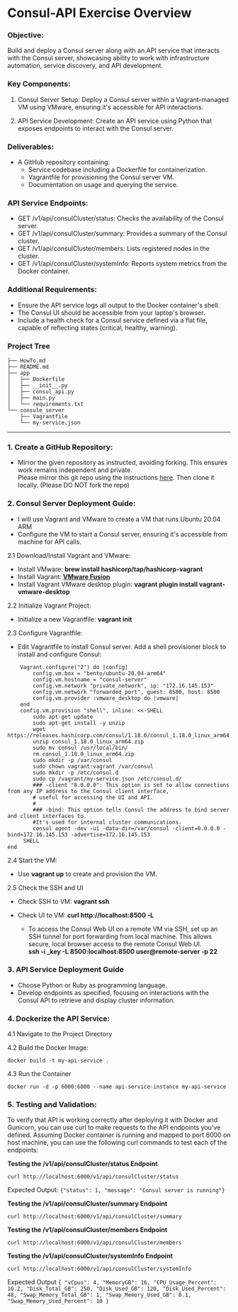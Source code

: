 
# Consul-API Exercise Overview

### Objective:
Build and deploy a Consul server along with an API service that interacts with the Consul server, showcasing ability to work with infrastructure automation, service discovery, and API development.

### Key Components:
1. Consul Server Setup: Deploy a Consul server within a Vagrant-managed VM using VMware, ensuring it's accessible for API interactions.

2. API Service Development: Create an API service using Python that exposes endpoints to interact with the Consul server.

### Deliverables:
* A GitHub repository containing:
    * Service codebase including a Dockerfile for containerization.
    * Vagrantfile for provisioning the Consul server VM.
    * Documentation on usage and querying the service.


### API Service Endpoints:
* GET /v1/api/consulCluster/status: Checks the availability of the Consul server.
* GET /v1/api/consulCluster/summary: Provides a summary of the Consul cluster.
* GET /v1/api/consulCluster/members: Lists registered nodes in the cluster.
* GET /v1/api/consulCluster/systemInfo: Reports system metrics from the Docker container.

### Additional Requirements:
* Ensure the API service logs all output to the Docker container's shell.
* The Consul UI should be accessible from your laptop's browser.
* Include a health check for a Consul service defined via a flat file, capable of reflecting states (critical, healthy, warning).


### Project Tree

```
├── HowTo.md
├── README.md
├── app
│   ├── Dockerfile
│   ├── __init__.py
│   ├── consul_api.py
│   ├── main.py
│   └── requirements.txt
└── consule_server
    ├── Vagrantfile
    └── my-service.json
```

---

### 1. Create a GitHub Repository:
* Mirror the given repository as instructed, avoiding forking. This ensures  work remains independent and private.
<br> Please mirror this git repo using the instructions [here](https://help.github.com/articles/duplicating-a-repository). Then clone it locally. (Please DO NOT fork the repo)

### 2. Consul Server Deployment Guide:

* I will use Vagrant and VMware to create a VM that runs Ubuntu 20.04 ARM
* Configure the VM to start a Consul server, ensuring it's accessible from  machine for API calls.


2.1 Download/Install Vagrant and VMware:

* Install VMware: **brew install hashicorp/tap/hashicorp-vagrant**
* Install Vagrant: **[VMware Fusion](https://www.vmware.com/go/getfusion)**
* Install Vagrant VMware desktop plugin: **vagrant plugin install vagrant-vmware-desktop**

2.2 Initialize Vagrant Project:

 * Initialize a new Vagrantfile: **vagrant init**
    
2.3 Configure Vagrantfile:

* Edit  Vagrantfile to install Consul server. 
    Add a shell provisioner block to install and configure Consul:
```
    Vagrant.configure("2") do |config|
        config.vm.box = "bento/ubuntu-20.04-arm64"
        config.vm.hostname = "consul-server"
        config.vm.network "private_network", ip: "172.16.145.153"
        config.vm.network "forwarded_port", guest: 8500, host: 8500
        config.vm.provider :vmware_desktop do |vmware|
    end
    config.vm.provision "shell", inline: <<-SHELL
        sudo apt-get update
        sudo apt-get install -y unzip
        wget https://releases.hashicorp.com/consul/1.18.0/consul_1.18.0_linux_arm64.zip
        unzip consul_1.18.0_linux_arm64.zip
        sudo mv consul /usr/local/bin/
        rm consul_1.18.0_linux_arm64.zip
        sudo mkdir -p /var/consul
        sudo chown vagrant:vagrant /var/consul
        sudo mkdir -p /etc/consul.d
        sudo cp /vagrant/my-service.json /etc/consul.d/
        ### -client "0.0.0.0": This option is set to allow connections from any IP address to the Consul client interface, 
        # useful for accessing the UI and API.
        #
        ### -bind: This option tells Consul the address to bind server and client interfaces to. 
        #It's used for internal cluster communications.
        consul agent -dev -ui -data-dir=/var/consul -client=0.0.0.0 -bind=172.16.145.153 -advertise=172.16.145.153
     SHELL
end

```
2.4 Start the VM:

* Use **vagrant up** to create and provision the VM.

2.5 Check the SSH and UI
* Check SSH to VM: **vagrant ssh**
* Check UI to VM: **curl http://localhost:8500 -L** 

    * To access the Consul Web UI on a remote VM via SSH, set up an SSH tunnel for port forwarding from local machine. This allows secure, local browser access to the remote Consul Web UI.
<br>**ssh -i _key -L 8500:localhost:8500 user@remote-server -p 22**

### 3. API Service Deployment Guide

* Choose Python or Ruby as  programming language.
* Develop endpoints as specified, focusing on interactions with the Consul API to retrieve and display cluster information.

### 4. Dockerize the API Service:

4.1 Navigate to the Project Directory

4.2 Build the Docker Image: 
```
docker build -t my-api-service .
```
4.3 Run the Container
```
docker run -d -p 6000:6000 --name api-service-instance my-api-service
```

### 5. Testing and Validation:

To verify that  API is working correctly after deploying it with Docker and Gunicorn, you can use curl to make requests to the API endpoints you've defined. Assuming  Docker container is running and mapped to port 6000 on host machine, you can use the following curl commands to test each of the endpoints:

**Testing the /v1/api/consulCluster/status Endpoint**

```
curl http://localhost:6000/v1/api/consulCluster/status
```
Expected Output:
    ```
    {"status": 1, "message": "Consul server is running"}
    ```

**Testing the /v1/api/consulCluster/summary Endpoint**
```
curl http://localhost:6000/v1/api/consulCluster/summary
```

**Testing the /v1/api/consulCluster/members Endpoint**
```
curl http://localhost:6000/v1/api/consulCluster/members
```

**Testing the /v1/api/consulCluster/systemInfo Endpoint**
```
curl http://localhost:6000/v1/api/consulCluster/systemInfo
```
Expected Output
    ```
    {
    "vCpus": 4,
    "MemoryGB": 16,
    "CPU_Usage_Percent": 10.2,
    "Disk_Total_GB": 250,
    "Disk_Used_GB": 120,
    "Disk_Used_Percent": 48,
    "Swap_Memory_Total_GB": 1,
    "Swap_Memory_Used_GB": 0.1,
    "Swap_Memory_Used_Percent": 10
    }
    ```
